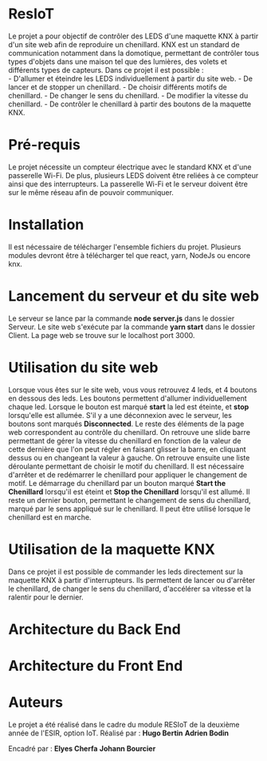 # ResIoT
Le projet a pour objectif de contrôler des LEDS d'une maquette KNX à partir d'un site web afin de reproduire un chenillard. KNX est un standard de communication notamment dans la domotique, permettant de contrôler tous types d'objets dans une maison tel que des lumières, des volets et différents types de capteurs. 
Dans ce projet il est possible :    
                - D'allumer et éteindre les LEDS individuellement à partir du site web. 
                - De lancer et de stopper un chenillard.
                - De choisir différents motifs de chenillard.
                - De changer le sens du chenillard. 
                - De modifier la vitesse du chenillard.
                - De contrôler le chenillard à partir des boutons de la maquette KNX.  

# Pré-requis
Le projet nécessite un compteur électrique avec le standard KNX et d'une passerelle Wi-Fi. De plus, plusieurs LEDS doivent être reliées à ce compteur ainsi que des interrupteurs. La passerelle Wi-Fi et le serveur doivent être sur le même réseau afin de pouvoir communiquer.  

# Installation 
Il est nécessaire de télécharger l'ensemble fichiers du projet. Plusieurs modules devront être à télécharger tel que react, yarn, NodeJs ou encore knx. 

# Lancement du serveur et du site web
Le serveur se lance par la commande **node server.js** dans le dossier Serveur. Le site web s'exécute par la commande **yarn start** dans le dossier Client. La page web se trouve sur le localhost port 3000.

# Utilisation du site web
Lorsque vous êtes sur le site web, vous vous retrouvez 4 leds, et 4 boutons en dessous des leds. Les boutons permettent d'allumer individuellement chaque led. Lorsque le bouton est marqué **start** la led est éteinte, et **stop** lorsqu'elle est allumée. S'il y a une déconnexion avec le serveur, les boutons sont marqués **Disconnected**. Le reste des éléments de la page web correspondent au contrôle du chenillard. On retrouve une slide barre permettant de gérer la vitesse du chenillard en fonction de la valeur de cette dernière que l'on peut régler en faisant glisser la barre, en cliquant dessus ou en changeant la valeur à gauche. On retrouve ensuite une liste déroulante permettant de choisir le motif du chenillard. Il est nécessaire d'arrêter et de redémarrer le chenillard pour appliquer le changement de motif. Le démarrage du chenillard par un bouton marqué **Start the Chenillard** lorsqu'il est éteint et **Stop the Chenillard** lorsqu'il est allumé. Il reste un dernier bouton, permettant le changement de sens du chenillard, marqué par le sens appliqué sur le chenillard. Il peut être utilisé lorsque le chenillard est en marche.    

# Utilisation de la maquette KNX
Dans ce projet il est possible de commander les leds directement sur la maquette KNX à partir d'interrupteurs. Ils permettent de lancer ou d'arrêter le chenillard, de changer le sens du chenillard, d'accélérer sa vitesse et la ralentir pour le dernier.  

# Architecture du Back End

# Architecture du Front End

# Auteurs
Le projet a été réalisé dans le cadre du module RESIoT de la deuxième année de l'ESIR, option IoT. 
Réalisé par :
    **Hugo Bertin** 
    **Adrien Bodin**

Encadré par :
    **Elyes Cherfa**
    **Johann Bourcier** 